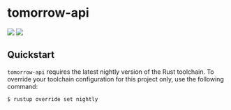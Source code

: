 # tomorrow-api

[![](https://api.travis-ci.org/tomorrow-paper/tomorrow-api.svg?branch=master)](https://travis-ci.org/tomorrow-paper/tomorrow-api)
[![](http://www.wtfpl.net/wp-content/uploads/2012/12/wtfpl-badge-2.png)](http://www.wtfpl.net/)

## Quickstart 

`tomorrow-api` requires the latest nightly version of the Rust toolchain.
To override your toolchain configuration for this project only, use the following command:

```sh
$ rustup override set nightly
```
